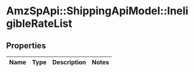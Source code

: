 # AmzSpApi::ShippingApiModel::IneligibleRateList

## Properties
Name | Type | Description | Notes
------------ | ------------- | ------------- | -------------

